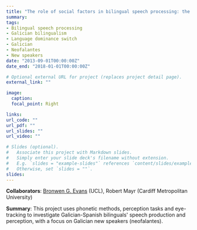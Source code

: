 ```yaml
---
title: "The role of social factors in bilingual speech processing: the case of Galician New Speakers"
summary: 
tags:
- Bilingual speech processing
- Galician bilingualism
- Language dominance switch
- Galician
- Neofalantes
- New speakers
date: "2013-09-01T00:00:00Z"
date_end: "2018-01-01T00:00:00Z"

# Optional external URL for project (replaces project detail page).
external_link: ""

image: 
  caption:
  focal_point: Right

links:
url_code: ""
url_pdf: ""
url_slides: ""
url_video: ""

# Slides (optional).
#   Associate this project with Markdown slides.
#   Simply enter your slide deck's filename without extension.
#   E.g. `slides = "example-slides"` references `content/slides/example-slides.md`.
#   Otherwise, set `slides = ""`.
slides: 
---
```


**Collaborators**: <a href="https://www.ucl.ac.uk/pals/people/bronwen-evans" target="_blank">Bronwen G. Evans</a> (UCL), Robert Mayr (Cardiff Metropolitan University)

**Summary**: This project uses phonetic methods, perception tasks and eye-tracking to investigate Galician-Spanish bilinguals' speech production and perception, with a focus on Galician new speakers (neofalantes).
